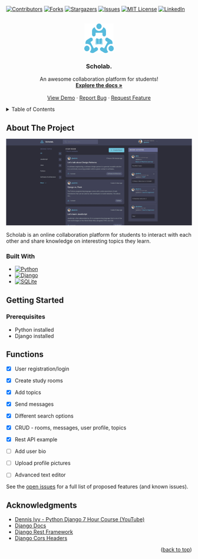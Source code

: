 <a name="readme-top"></a>

<!-- PROJECT SHIELDS -->
[![Contributors][contributors-shield]][contributors-url]
[![Forks][forks-shield]][forks-url]
[![Stargazers][stars-shield]][stars-url]
[![Issues][issues-shield]][issues-url]
[![MIT License][license-shield]][license-url]
[![LinkedIn][linkedin-shield]][linkedin-url]



<!-- PROJECT LOGO -->
<br />
<div align="center">
  <a href="https://github.com/rukshan99/scholab">
    <img src="images/logo.svg" alt="Logo" width="80" height="80">
  </a>

  <h3 align="center">Scholab.</h3>

  <p align="center">
    An awesome collaboration platform for students!
    <br />
    <a href="https://github.com/rukshan99/scholab"><strong>Explore the docs »</strong></a>
    <br />
    <br />
    <a href="https://github.com/rukshan99/scholab">View Demo</a>
    ·
    <a href="https://github.com/rukshan99/scholab/issues">Report Bug</a>
    ·
    <a href="https://github.com/rukshan99/scholab/issues">Request Feature</a>
  </p>
</div>



<!-- TABLE OF CONTENTS -->
<details>
  <summary>Table of Contents</summary>
  <ol>
    <li>
      <a href="#about-the-project">About The Project</a>
      <ul>
        <li><a href="#built-with">Built With</a></li>
      </ul>
    </li>
    <li>
      <a href="#getting-started">Getting Started</a>
      <ul>
        <li><a href="#prerequisites">Prerequisites</a></li>
      </ul>
    </li>
    <li><a href="#functions">Functions</a></li>
    <li><a href="#acknowledgments">Acknowledgments</a></li>
  </ol>
</details>



<!-- ABOUT THE PROJECT -->
## About The Project

[![Product Name Screen Shot][product-screenshot]](https://example.com)

Scholab is an online collaboration platform for students to interact with each other and share knowledge on interesting topics they learn.



### Built With

* [![Python][Python]][Python-url]
* [![Django][Django]][Django-url]
* [![SQLite][SQLite]][SQLite-url]



<!-- GETTING STARTED -->
## Getting Started


### Prerequisites

* Python installed
* Django installed


<!-- FUNCTIONS -->
## Functions

- [x] User registration/login
- [x] Create study rooms
- [x] Add topics
- [x] Send messages
- [x] Different search options
- [x] CRUD - rooms, messages, user profile, topics
- [x] Rest API example
- [ ] Add user bio
- [ ] Upload profile pictures
- [ ] Advanced text editor


See the [open issues](https://github.com/rukshan99/scholab/issues) for a full list of proposed features (and known issues).



<!-- ACKNOWLEDGMENTS -->
## Acknowledgments

* [Dennis Ivy - Python Django 7 Hour Course (YouTube)](https://youtu.be/PtQiiknWUcI)
* [Django Docs](https://docs.djangoproject.com/en/4.1/)
* [Django Rest Framework](https://www.django-rest-framework.org/)
* [Django Cors Headers](https://pypi.org/project/django-cors-headers/)

<p align="right">(<a href="#readme-top">back to top</a>)</p>



<!-- MARKDOWN LINKS & IMAGES -->
[contributors-shield]: https://img.shields.io/github/contributors/rukshan99/scholab.svg?style=for-the-badge
[contributors-url]: https://github.com/rukshan99/scholab/graphs/contributors
[forks-shield]: https://img.shields.io/github/forks/rukshan99/scholab.svg?style=for-the-badge
[forks-url]: https://github.com/rukshan99/scholab/network/members
[stars-shield]: https://img.shields.io/github/stars/rukshan99/scholab.svg?style=for-the-badge
[stars-url]: https://github.com/rukshan99/scholab/stargazers
[issues-shield]: https://img.shields.io/github/issues/rukshan99/scholab.svg?style=for-the-badge
[issues-url]: https://github.com/rukshan99/scholab/issues
[license-shield]: https://img.shields.io/github/license/rukshan99/scholab.svg?style=for-the-badge
[license-url]: https://github.com/rukshan99/scholab/blob/master/LICENSE.txt
[linkedin-shield]: https://img.shields.io/badge/-LinkedIn-black.svg?style=for-the-badge&logo=linkedin&colorB=555
[linkedin-url]: https://linkedin.com/in/rukshanjayasekara
[product-screenshot]: images/scholab_interfaces.gif
[Python]: https://img.shields.io/badge/python-2b5b84?style=for-the-badge&logo=python&logoColor=white
[Python-url]: https://www.python.org/
[Django]: https://img.shields.io/badge/django-0C4B33?style=for-the-badge&logo=django&logoColor=white
[Django-url]: https://www.djangoproject.com/
[SQLite]: https://img.shields.io/badge/sqlite-044a64?style=for-the-badge&logo=sqlite&logoColor=white
[SQLite-url]: https://sqlite.org/index.html
